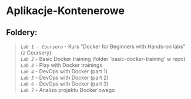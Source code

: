 # Aplikacje-Kontenerowe

## Foldery: 
> *`Lab 1 - Coursera`* - Kurs "Docker for Beginners with Hands-on labs" (z Coursery)  
> *`Lab 2`* - Basic Docker training (folder 'basic-docker-training' w repo)  
> *`Lab 3`* - Play with Docker trainings  
> *`Lab 4`* - DevOps with Docker (part 1)  
> *`Lab 5`* - DevOps with Docker (part 2)  
> *`Lab 6`* - DevOps with Docker (part 3)  
> *`Lab 7`* - Analiza projektu Docker'owego  